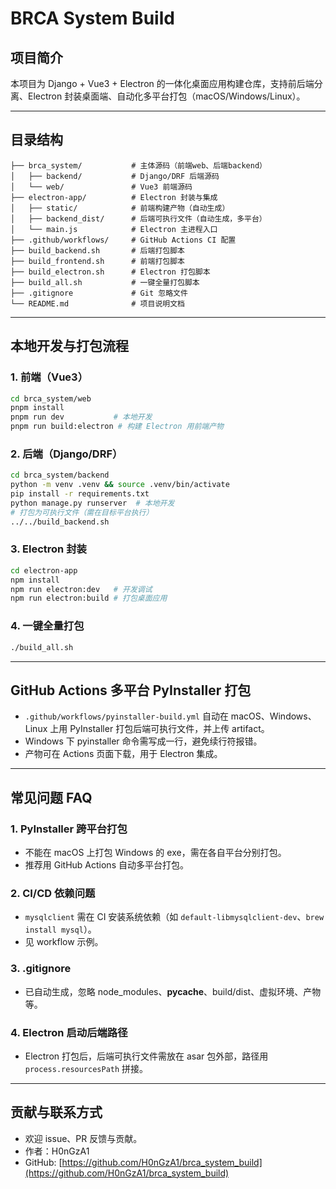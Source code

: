 # BRCA System Build

## 项目简介

本项目为 Django + Vue3 + Electron 的一体化桌面应用构建仓库，支持前后端分离、Electron 封装桌面端、自动化多平台打包（macOS/Windows/Linux）。

---

## 目录结构

```
├── brca_system/           # 主体源码（前端web、后端backend）
│   ├── backend/           # Django/DRF 后端源码
│   └── web/               # Vue3 前端源码
├── electron-app/          # Electron 封装与集成
│   ├── static/            # 前端构建产物（自动生成）
│   ├── backend_dist/      # 后端可执行文件（自动生成，多平台）
│   └── main.js            # Electron 主进程入口
├── .github/workflows/     # GitHub Actions CI 配置
├── build_backend.sh       # 后端打包脚本
├── build_frontend.sh      # 前端打包脚本
├── build_electron.sh      # Electron 打包脚本
├── build_all.sh           # 一键全量打包脚本
├── .gitignore             # Git 忽略文件
└── README.md              # 项目说明文档
```

---

## 本地开发与打包流程

### 1. 前端（Vue3）
```bash
cd brca_system/web
pnpm install
pnpm run dev           # 本地开发
pnpm run build:electron # 构建 Electron 用前端产物
```

### 2. 后端（Django/DRF）
```bash
cd brca_system/backend
python -m venv .venv && source .venv/bin/activate
pip install -r requirements.txt
python manage.py runserver  # 本地开发
# 打包为可执行文件（需在目标平台执行）
../../build_backend.sh
```

### 3. Electron 封装
```bash
cd electron-app
npm install
npm run electron:dev   # 开发调试
npm run electron:build # 打包桌面应用
```

### 4. 一键全量打包
```bash
./build_all.sh
```

---

## GitHub Actions 多平台 PyInstaller 打包

- `.github/workflows/pyinstaller-build.yml` 自动在 macOS、Windows、Linux 上用 PyInstaller 打包后端可执行文件，并上传 artifact。
- Windows 下 pyinstaller 命令需写成一行，避免续行符报错。
- 产物可在 Actions 页面下载，用于 Electron 集成。

---

## 常见问题 FAQ

### 1. PyInstaller 跨平台打包
- 不能在 macOS 上打包 Windows 的 exe，需在各自平台分别打包。
- 推荐用 GitHub Actions 自动多平台打包。

### 2. CI/CD 依赖问题
- `mysqlclient` 需在 CI 安装系统依赖（如 `default-libmysqlclient-dev`、`brew install mysql`）。
- 见 workflow 示例。

### 3. .gitignore
- 已自动生成，忽略 node_modules、__pycache__、build/dist、虚拟环境、产物等。

### 4. Electron 启动后端路径
- Electron 打包后，后端可执行文件需放在 asar 包外部，路径用 `process.resourcesPath` 拼接。

---

## 贡献与联系方式

- 欢迎 issue、PR 反馈与贡献。
- 作者：H0nGzA1
- GitHub: [https://github.com/H0nGzA1/brca_system_build](https://github.com/H0nGzA1/brca_system_build) 